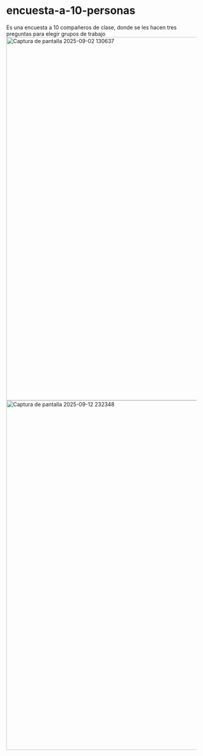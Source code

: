 # encuesta-a-10-personas
Es una encuesta a 10 compañeros de clase, donde se les hacen tres preguntas para elegir grupos de trabajo
<img width="1282" height="958" alt="Captura de pantalla 2025-09-02 130637" src="https://github.com/user-attachments/assets/ceac5333-5f73-4ea0-9d68-61783b6345ae" />
<img width="1058" height="922" alt="Captura de pantalla 2025-09-12 232348" src="https://github.com/user-attachments/assets/b593b5a9-1506-443a-b1c2-86e313050c9d" />
